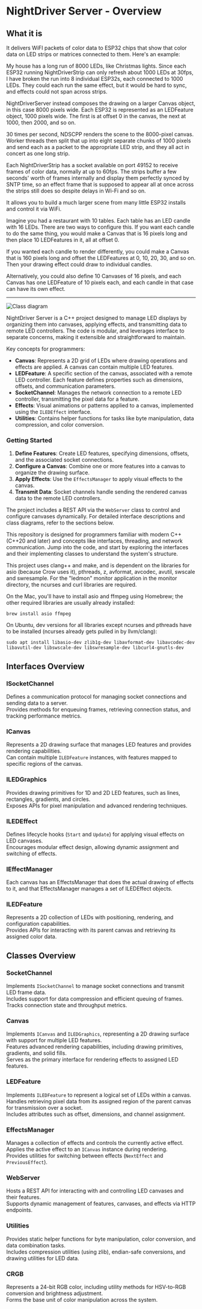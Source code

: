 # NightDriver Server - Overview

## What it is

It delivers WiFI packets of color data to ESP32 chips that show that color data on LED strips or matrices connected to them.  Here's an example:

My house has a long run of 8000 LEDs, like Christmas lights.  Since each ESP32 running NightDriverStrip can only refresh about 1000 LEDs at 30fps, I have broken the run into 8 individual ESP32s, each connected to 1000 LEDs.  They could each run the same effect, but it would be hard to sync, and effects could not span across strips.

NightDriverServer instead composes the drawing on a larger Canvas object, in this case 8000 pixels wide.  Each ESP32 is represented as an LEDFeature object, 1000 pixels wide.  The first is at offset 0 in the canvas, the next at 1000, then 2000, and so on.  

30 times per second, NDSCPP renders the scene to the 8000-pixel canvas.  Worker threads then split that up into eight separate chunks of 1000 pixels and send each as a packet to the appropriate LED strip, and they all act in concert as one long strip.

Each NightDriverStrip has a socket available on port 49152 to receive frames of color data, normally at up to 60fps.  The strips buffer a few seconds' worth of frames internally and display them perfectly synced by SNTP time, so an effect frame that is supposed to appear all at once across the strips still does so despite delays in Wi-Fi and so on.

It allows you to build a much larger scene from many little ESP32 installs and control it via WiFi.  

Imagine you had a restaurant with 10 tables.  Each table has an LED candle with 16 LEDs.  There are two ways to configure this.  If you want each candle to do the same thing, you would make a Canvas that is 16 pixels long and then place 10 LEDFeatures in it, all at offset 0.

If you wanted each candle to render differently, you could make a Canvas that is 160 pixels long and offset the LEDFeatures at 0, 10, 20, 30, and so on.  Then your drawing effect could draw to individual candles.

Alternatively, you could also define 10 Canvases of 16 pixels, and each Canvas has one LEDFeature of 10 pixels each, and each candle in that case can have its own effect.

-----

![Class diagram](https://github.com/user-attachments/assets/820e37e6-8e1b-4b4b-ab10-6a2f27a34d7f)

NightDriver Server is a C++ project designed to manage LED displays by organizing them into canvases, applying effects, and transmitting data to remote LED controllers. The code is modular, and leverages interface to separate concerns, making it extensible and straightforward to maintain.

Key concepts for programmers:

- **Canvas**: Represents a 2D grid of LEDs where drawing operations and effects are applied. A canvas can contain multiple LED features.
- **LEDFeature**: A specific section of the canvas, associated with a remote LED controller. Each feature defines properties such as dimensions, offsets, and communication parameters.
- **SocketChannel**: Manages the network connection to a remote LED controller, transmitting the pixel data for a feature.
- **Effects**: Visual animations or patterns applied to a canvas, implemented using the `ILEDEffect` interface.
- **Utilities**: Contains helper functions for tasks like byte manipulation, data compression, and color conversion.

### Getting Started

1. **Define Features**: Create LED features, specifying dimensions, offsets, and the associated socket connections.
2. **Configure a Canvas**: Combine one or more features into a canvas to organize the drawing surface.
3. **Apply Effects**: Use the `EffectsManager` to apply visual effects to the canvas.
4. **Transmit Data**: Socket channels handle sending the rendered canvas data to the remote LED controllers.

The project includes a REST API via the `WebServer` class to control and configure canvases dynamically. For detailed interface descriptions and class diagrams, refer to the sections below.

This repository is designed for programmers familiar with modern C++ (C++20 and later) and concepts like interfaces, threading, and network communication. Jump into the code, and start by exploring the interfaces and their implementing classes to understand the system's structure.

This project uses clang++ and make, and is dependent on the libraries for asio (because Crow uses it), pthreads, z, avformat, avcodec, avutil, swscale and swresample. For the "ledmon" monitor application in the monitor directory, the ncurses and curl libraries are required.

On the Mac, you'll have to install asio and ffmpeg using Homebrew; the other required libraries are usually already installed:

```shell
brew install asio ffmpeg
```

On Ubuntu, dev versions for all libraries except ncurses and pthreads have to be installed (ncurses already gets pulled in by llvm/clang):

```shell
sudo apt install libasio-dev zlib1g-dev libavformat-dev libavcodec-dev libavutil-dev libswscale-dev libswresample-dev libcurl4-gnutls-dev
```

## Interfaces Overview

### ISocketChannel  

Defines a communication protocol for managing socket connections and sending data to a server.  
Provides methods for enqueuing frames, retrieving connection status, and tracking performance metrics.

### ICanvas

Represents a 2D drawing surface that manages LED features and provides rendering capabilities.  
Can contain multiple `ILEDFeature` instances, with features mapped to specific regions of the canvas.

### ILEDGraphics

Provides drawing primitives for 1D and 2D LED features, such as lines, rectangles, gradients, and circles.  
Exposes APIs for pixel manipulation and advanced rendering techniques.

### ILEDEffect  

Defines lifecycle hooks (`Start` and `Update`) for applying visual effects on LED canvases.  
Encourages modular effect design, allowing dynamic assignment and switching of effects.

### IEffectManager

Each canvas has an EffectsManager that does the actual drawing of effects to it, and that EffectsManager
manages a set of ILEDEffect objects.

### ILEDFeature  

Represents a 2D collection of LEDs with positioning, rendering, and configuration capabilities.  
Provides APIs for interacting with its parent canvas and retrieving its assigned color data.

## Classes Overview

### SocketChannel  

Implements `ISocketChannel` to manage socket connections and transmit LED frame data.  
Includes support for data compression and efficient queuing of frames.  
Tracks connection state and throughput metrics.

### Canvas  

Implements `ICanvas` and `ILEDGraphics`, representing a 2D drawing surface with support for multiple LED features.  
Features advanced rendering capabilities, including drawing primitives, gradients, and solid fills.  
Serves as the primary interface for rendering effects to assigned LED features.

### LEDFeature  

Implements `ILEDFeature` to represent a logical set of LEDs within a canvas.  
Handles retrieving pixel data from its assigned region of the parent canvas for transmission over a socket.  
Includes attributes such as offset, dimensions, and channel assignment.

### EffectsManager  

Manages a collection of effects and controls the currently active effect.  
Applies the active effect to an `ICanvas` instance during rendering.  
Provides utilities for switching between effects (`NextEffect` and `PreviousEffect`).

### WebServer  

Hosts a REST API for interacting with and controlling LED canvases and their features.  
Supports dynamic management of features, canvases, and effects via HTTP endpoints.

### Utilities  

Provides static helper functions for byte manipulation, color conversion, and data combination tasks.  
Includes compression utilities (using zlib), endian-safe conversions, and drawing utilities for LED data.

### CRGB  

Represents a 24-bit RGB color, including utility methods for HSV-to-RGB conversion and brightness adjustment.  
Forms the base unit of color manipulation across the system.
